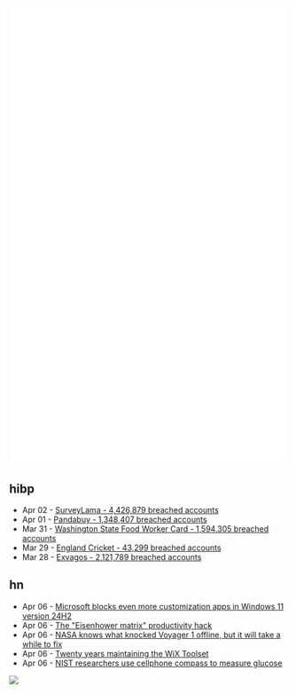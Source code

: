 ![Metrics](https://raw.githubusercontent.com/phixion/phixion/master/metrics.svg)

## hibp

<!--
for https://github.com/phixion/phixion/blob/main/.github/workflows/feeds.yml
-->
<!--START_SECTION:haveibeenpwnd-->
- Apr 02 - [SurveyLama - 4,426,879 breached accounts](https://haveibeenpwned.com/PwnedWebsites#SurveyLama)
- Apr 01 - [Pandabuy - 1,348,407 breached accounts](https://haveibeenpwned.com/PwnedWebsites#Pandabuy)
- Mar 31 - [Washington State Food Worker Card - 1,594,305 breached accounts](https://haveibeenpwned.com/PwnedWebsites#WashingtonStateFoodWorkerCard)
- Mar 29 - [England Cricket - 43,299 breached accounts](https://haveibeenpwned.com/PwnedWebsites#ECB)
- Mar 28 - [Exvagos - 2,121,789 breached accounts](https://haveibeenpwned.com/PwnedWebsites#Exvagos)
<!--END_SECTION:haveibeenpwnd-->

## hn

<!--
for https://github.com/phixion/phixion/blob/main/.github/workflows/feeds.yml
-->
<!--START_SECTION:hn-->
- Apr 06 - [Microsoft blocks even more customization apps in Windows 11 version 24H2](https://www.neowin.net/news/microsoft-blocks-even-more-customization-apps-in-windows-11-version-24h2/)
- Apr 06 - [The "Eisenhower matrix" productivity hack](https://bigthink.com/the-learning-curve/why-the-eisenhower-matrix-is-a-fantastic-productivity-hack/)
- Apr 06 - [NASA knows what knocked Voyager 1 offline, but it will take a while to fix](https://arstechnica.com/space/2024/04/the-diagnosis-is-in-bad-memory-knocked-nasas-aging-voyager-1-offline/)
- Apr 06 - [Twenty years maintaining the WiX Toolset](https://robmensching.com/blog/posts/2024/04/05/twenty-years-maintaining-the-wix-toolset/)
- Apr 06 - [NIST researchers use cellphone compass to measure glucose](https://www.nist.gov/news-events/news/2024/04/nist-researchers-use-cellphone-compass-measure-tiny-concentrations)
<!--END_SECTION:hn-->

<!--
for https://yhype.me
-->
![](https://hit.yhype.me/github/profile?user_id=13013670)
